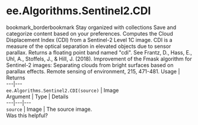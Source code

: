  
#  ee.Algorithms.Sentinel2.CDI
bookmark_borderbookmark Stay organized with collections  Save and categorize content based on your preferences.
Computes the Cloud Displacement Index (CDI) from a Sentinel-2 Level 1C image. CDI is a measure of the optical separation in elevated objects due to sensor parallax. Returns a floating point band named "cdi".
See Frantz, D., Hass, E., Uhl, A., Stoffels, J., & Hill, J. (2018). Improvement of the Fmask algorithm for Sentinel-2 images: Separating clouds from bright surfaces based on parallax effects. Remote sensing of environment, 215, 471-481.
Usage | Returns  
---|---  
`ee.Algorithms.Sentinel2.CDI(source)` | Image  
Argument | Type | Details  
---|---|---  
`source` | Image | The source image.  
Was this helpful?

